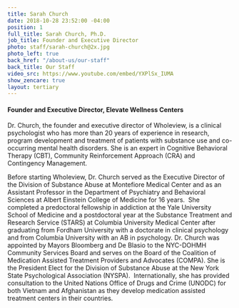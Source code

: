```yaml
---
title: Sarah Church
date: 2018-10-28 23:52:00 -04:00
position: 1
full_title: Sarah Church, Ph.D.
job_title: Founder and Executive Director
photo: staff/sarah-church@2x.jpg
photo_left: true
back_href: "/about-us/our-staff"
back_title: Our Staff
video_src: https://www.youtube.com/embed/YXPlSx_IUMA
show_zencare: true
layout: tertiary
---
```


#### Founder and Executive Director, Elevate Wellness Centers

Dr. Church, the founder and executive director of Wholeview, is a clinical psychologist who has more than 20 years of experience in research, program development and treatment of patients with substance use and co-occurring mental health disorders. She is an expert in Cognitive Behavioral Therapy (CBT), Community Reinforcement Approach (CRA) and Contingency Management.  

Before starting Wholeview, Dr. Church served as the Executive Director of the Division of Substance Abuse at Montefiore Medical Center and as an Assistant Professor in the Department of Psychiatry and Behavioral Sciences at Albert Einstein College of Medicine for 16 years.  She completed a predoctoral fellowship in addiction at the Yale University School of Medicine and a postdoctoral year at the Substance Treatment and Research Service (STARS) at Columbia University Medical Center after graduating from Fordham University with a doctorate in clinical psychology and from Columbia University with an AB in psychology.  Dr. Church was appointed by Mayors Bloomberg and De Blasio to the NYC-DOHMH Community Services Board and serves on the Board of the Coalition of Medication Assisted Treatment Providers and Advocates (COMPA).  She is the President Elect for the Division of Substance Abuse at the New York State Psychological Association (NYSPA).  Internationally, she has provided consultation to the United Nations Office of Drugs and Crime (UNODC) for both Vietnam and Afghanistan as they develop medication assisted treatment centers in their countries.
